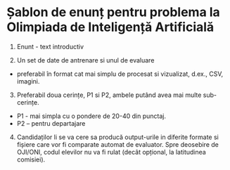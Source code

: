 # Șablon de enunț pentru problema la Olimpiada de Inteligență Artificială

1) Enunt - text introductiv

2) Un set de date de antrenare si unul de evaluare

- preferabil în format cat mai simplu de procesat si vizualizat, d.ex., CSV, imagini.

3) Preferabil doua cerințe, P1 si P2, ambele putând avea mai multe sub-cerințe.

- P1 - mai simpla cu o pondere de 20-40 din punctaj.
- P2 – pentru departajare

4) Candidaților li se va cere sa producă output-urile in diferite formate si fișiere care vor fi comparate automat de evaluator. Spre deosebire de OJI/ONI, codul elevilor nu va fi rulat (decât opțional, la latitudinea comisiei).
